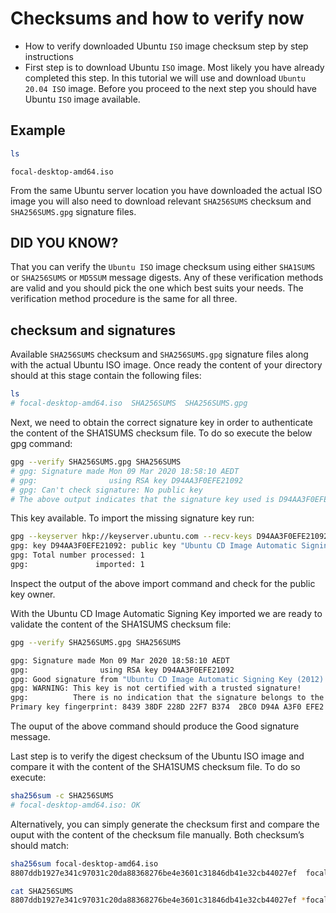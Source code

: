 # Checksums and how to verify now

- How to verify downloaded Ubuntu `ISO` image checksum step by step instructions
- First step is to download Ubuntu `ISO` image. Most likely you have already completed this step. In this tutorial we will use and download `Ubuntu 20.04 ISO` image. Before you proceed to the next step you should have Ubuntu `ISO` image available.

## Example

```sh
ls
```

`focal-desktop-amd64.iso`

From the same Ubuntu server location you have downloaded the actual ISO image you will also need to download relevant `SHA256SUMS` checksum and `SHA256SUMS.gpg` signature files.

## DID YOU KNOW?

That you can verify the `Ubuntu ISO` image checksum using either `SHA1SUMS` or `SHA256SUMS` or `MD5SUM` message digests. Any of these verification methods are valid and you should pick the one which best suits your needs. The verification method procedure is the same for all three.

## checksum and signatures

Available `SHA256SUMS` checksum and `SHA256SUMS.gpg` signature files along with the actual Ubuntu ISO image.
Once ready the content of your directory should at this stage contain the following files:

```sh
ls
# focal-desktop-amd64.iso  SHA256SUMS  SHA256SUMS.gpg
```

Next, we need to obtain the correct signature key in order to authenticate the content of the SHA1SUMS checksum file. To do so execute the below gpg command:

```sh
gpg --verify SHA256SUMS.gpg SHA256SUMS
# gpg: Signature made Mon 09 Mar 2020 18:58:10 AEDT
# gpg:                using RSA key D94AA3F0EFE21092
# gpg: Can't check signature: No public key
# The above output indicates that the signature key used is D94AA3F0EFE21092 and that our system currently does not have 
```

This key available. To import the missing signature key run:

```sh
gpg --keyserver hkp://keyserver.ubuntu.com --recv-keys D94AA3F0EFE21092
gpg: key D94AA3F0EFE21092: public key "Ubuntu CD Image Automatic Signing Key (2012) " imported
gpg: Total number processed: 1
gpg:               imported: 1
```

Inspect the output of the above import command and check for the public key owner.

With the Ubuntu CD Image Automatic Signing Key imported we are ready to validate the content of the SHA1SUMS checksum file:

```sh
gpg --verify SHA256SUMS.gpg SHA256SUMS

gpg: Signature made Mon 09 Mar 2020 18:58:10 AEDT
gpg:                using RSA key D94AA3F0EFE21092
gpg: Good signature from "Ubuntu CD Image Automatic Signing Key (2012) " [unknown]
gpg: WARNING: This key is not certified with a trusted signature!
gpg:          There is no indication that the signature belongs to the owner.
Primary key fingerprint: 8439 38DF 228D 22F7 B374  2BC0 D94A A3F0 EFE2 1092
```

The ouput of the above command should produce the Good signature message.

Last step is to verify the digest checksum of the Ubuntu ISO image and compare it with the content of the SHA1SUMS checksum file. To do so execute:

```sh
sha256sum -c SHA256SUMS
# focal-desktop-amd64.iso: OK
```

Alternatively, you can simply generate the checksum first and compare the ouput with the content of the checksum file manually. Both checksum’s should match:

```sh
sha256sum focal-desktop-amd64.iso 
8807ddb1927e341c97031c20da88368276be4e3601c31846db41e32cb44027ef  focal-desktop-amd64.iso

cat SHA256SUMS
8807ddb1927e341c97031c20da88368276be4e3601c31846db41e32cb44027ef *focal-desktop-amd64.iso
```

